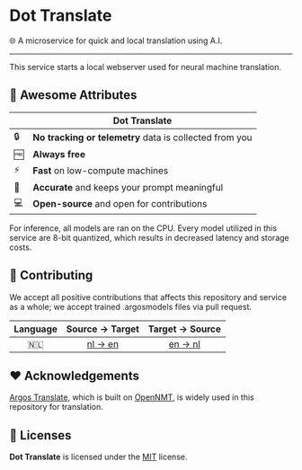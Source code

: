# Dot Translate
🌐 A microservice for quick and local translation using A.I.

---

This service starts a local webserver used for neural machine translation.


## 🚀 Awesome Attributes

|  | Dot Translate |
| - | ------------ |
| 🔒 | **No tracking or telemetry** data is collected from you |
| 🆓 | **Always free** |
| ⚡️ | **Fast** on low-compute machines |
| 📝 | **Accurate** and keeps your prompt meaningful |
| 💻 | **Open-source** and open for contributions |

For inference, all models are ran on the CPU. Every model utilized in this service are 8-bit quantized, which results in decreased latency and storage costs.

## 🔧 Contributing

We accept all positive contributions that affects this repository and service as a whole; we accept trained .argosmodels files via pull request. 

| Language | Source -> Target | Target -> Source |
| :---: | :---: | :---: |
| 🇳🇱 | [nl -> en](https://cdn.discordapp.com/attachments/842801645611384872/912031467327074374/dutch_en.argosmodel) | [en -> nl](https://cdn.discordapp.com/attachments/842801645611384872/912031363639685130/en_nl.argosmodel) |

## ❤️ Acknowledgements

[Argos Translate](https://github.com/argosopentech/argos-translate), which is built on [OpenNMT](https://opennmt.net/), is widely used in this repository for translation.

## 📜 Licenses
**Dot Translate** is licensed under the [MIT](https://spdx.org/licenses/MIT.html) license.
